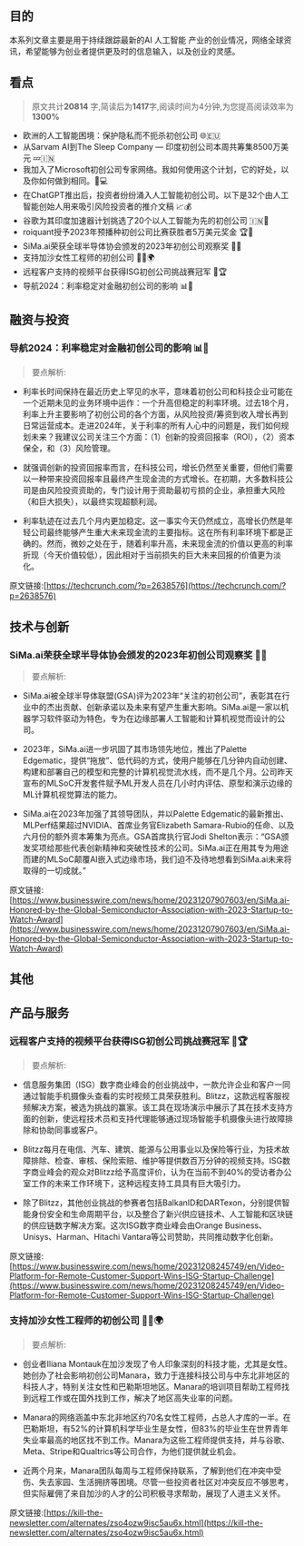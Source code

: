 

## 目的
本系列文章主要是用于持续跟踪最新的AI 人工智能 产业的创业情况，网络全球资讯，希望能够为创业者提供更及时的信息输入，以及创业的灵感。
## 看点
> 原文共计**20814** 字,简读后为**1417**字,阅读时间为4分钟,为您提高阅读效率为**1300%**


- 欧洲的人工智能困境：保护隐私而不扼杀初创公司 🌐🇪🇺
- 从Sarvam AI到The Sleep Company — 印度初创公司本周共筹集8500万美元 💤🇮🇳
- 我加入了Microsoft初创公司专家网络。我如何使用这个计划，它的好处，以及你如何做到相同。🤝💻
- 在ChatGPT推出后，投资者纷纷涌入人工智能初创公司。以下是32个由人工智能创始人用来吸引风险投资者的推介文稿 📈💰
- 谷歌为其印度加速器计划挑选了20个以人工智能为先的初创公司 🇮🇳🚀
- roiquant授予2023年预播种初创公司比赛获胜者5万美元奖金 🏆💸
- SiMa.ai荣获全球半导体协会颁发的2023年初创公司观察奖 🏅🌐
- 支持加沙女性工程师的初创公司 👩‍💻🌍
- 远程客户支持的视频平台获得ISG初创公司挑战赛冠军 🎥🏆
- 导航2024：利率稳定对金融初创公司的影响 📊💼


## 融资与投资

### 导航2024：利率稳定对金融初创公司的影响 📊💼 

>要点解析:

- 利率长时间保持在最近历史上罕见的水平，意味着初创公司和科技企业可能在一个近期未见的业务环境中运作：一个升高但稳定的利率环境。过去18个月，利率上升主要影响了初创公司的各个方面，从风险投资/筹资到收入增长再到日常运营成本。走进2024年，关于利率的所有人心中的问题是，我们如何规划未来？我建议公司关注三个方面：（1）创新的投资回报率（ROI），（2）资本保全，和（3）风险管理。

- 就强调创新的投资回报率而言，在科技公司，增长仍然至关重要，但他们需要以一种带来投资回报率且最终产生现金流的方式增长。在初期，大多数科技公司是由风险投资资助的，专门设计用于资助最初亏损的企业，承担重大风险（和巨大损失），以最终实现超额利润。

- 利率轨迹在过去几个月内更加稳定。这一事实今天仍然成立，高增长仍然是年轻公司最终能够产生重大未来现金流的主要指标。这在所有利率环境下都是正确的。然而，微妙之处在于，随着利率升高，未来现金流的价值以更高的利率折现（今天价值较低），因此相对于当前损失的巨大未来回报的价值更为淡化。

原文链接:[https://techcrunch.com/?p=2638576](https://techcrunch.com/?p=2638576)

## 技术与创新

### SiMa.ai荣获全球半导体协会颁发的2023年初创公司观察奖 🏅🌐 

> 要点解析:

- SiMa.ai被全球半导体联盟(GSA)评为2023年“关注的初创公司”，表彰其在行业中的杰出贡献、创新承诺以及未来有望产生重大影响。SiMa.ai是一家以机器学习软件驱动为特色，专为在边缘部署人工智能和计算机视觉而设计的公司。

- 2023年，SiMa.ai进一步巩固了其市场领先地位，推出了Palette Edgematic，提供“拖放”、低代码的方式，使用户能够在几分钟内自动创建、构建和部署自己的模型和完整的计算机视觉流水线，而不是几个月。公司昨天宣布的MLSoC开发套件赋予ML开发人员在几小时内评估、原型和演示边缘的ML计算机视觉算法的能力。

- SiMa.ai在2023年加强了其领导团队，并以Palette Edgematic的最新推出、MLPerf结果超过NVIDIA、首席业务官Elizabeth Samara-Rubio的任命、以及六月份的额外资本筹集为亮点。GSA首席执行官Jodi Shelton表示：“GSA颁发奖项给那些代表创新精神和突破性技术的公司。SiMa.ai正在用其专为用途而建的MLSoC颠覆AI嵌入式边缘市场，我们迫不及待地想看到SiMa.ai未来将取得的一切成就。”

原文链接:[https://www.businesswire.com/news/home/20231207907603/en/SiMa.ai-Honored-by-the-Global-Semiconductor-Association-with-2023-Startup-to-Watch-Award](https://www.businesswire.com/news/home/20231207907603/en/SiMa.ai-Honored-by-the-Global-Semiconductor-Association-with-2023-Startup-to-Watch-Award)

## 其他

## 产品与服务

### 远程客户支持的视频平台获得ISG初创公司挑战赛冠军 🎥🏆 

> 要点解析:

- 信息服务集团（ISG）数字商业峰会的创业挑战中，一款允许企业和客户一同通过智能手机摄像头查看的实时视频工具荣获胜利。Blitzz，这款远程客服视频解决方案，被选为挑战的赢家。该工具在现场演示中展示了其在技术支持方面的创新，使远程技术员和支持代理能够通过现场智能手机摄像头进行故障排除和协助同事或客户。

- Blitzz每月在电信、汽车、建筑、能源与公用事业以及保险等行业，为技术故障排除、检查、审核、保险索赔、维护等提供数百万分钟的视频支持。ISG数字商业峰会的观众对Blitzz给予高度评价，认为在当前不到40%的受访者办公室工作的未来工作环境下，这种远程支持工具具有巨大吸引力。

- 除了Blitzz，其他创业挑战的参赛者包括BalkanID和DARTexon，分别提供智能身份安全和生命周期平台，以及整合了新兴供应链技术、人工智能和区块链的供应链数字解决方案。这次ISG数字商业峰会由Orange Business、Unisys、Harman、Hitachi Vantara等公司赞助，共同推动数字化创新。

原文链接:[https://www.businesswire.com/news/home/20231208245749/en/Video-Platform-for-Remote-Customer-Support-Wins-ISG-Startup-Challenge](https://www.businesswire.com/news/home/20231208245749/en/Video-Platform-for-Remote-Customer-Support-Wins-ISG-Startup-Challenge)

### 支持加沙女性工程师的初创公司 👩‍💻🌍 

>要点解析:

- 创业者Iliana Montauk在加沙发现了令人印象深刻的科技才能，尤其是女性。她创办了社会影响初创公司Manara，致力于连接科技公司与中东北非地区的科技人才，特别关注女性和巴勒斯坦地区。Manara的培训项目帮助工程师找到远程工作或在国外找到工作，解决了地区高失业率的问题。

- Manara的网络涵盖中东北非地区约70名女性工程师，占总人才库的一半。在巴勒斯坦，有52%的计算机科学毕业生是女性，但83%的毕业生在世界青年失业率最高的地区找不到工作。Manara为这些工程师提供支持，并与谷歌、Meta、Stripe和Qualtrics等公司合作，为他们提供就业机会。

- 近两个月来，Manara团队每周与工程师保持联系，了解到他们在冲突中受伤、失去家园、生活拥挤等困境。尽管一些投资者社区对冲突反应不够思考，但实际雇佣了来自加沙的人才的公司积极寻求帮助，展现了人道主义关怀。

原文链接:[https://kill-the-newsletter.com/alternates/zso4ozw9isc5au6x.html](https://kill-the-newsletter.com/alternates/zso4ozw9isc5au6x.html)

